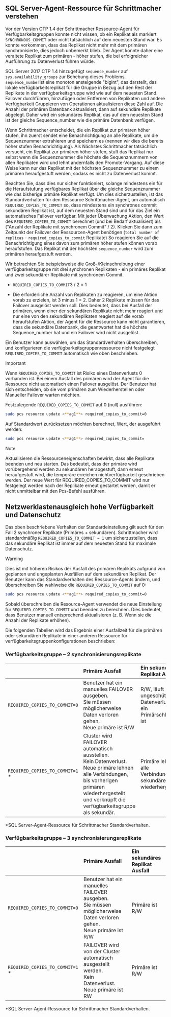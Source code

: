 ## <a name="pacemakerNotify"></a>SQL Server-Agent-Ressource für Schrittmacher verstehen

Vor der Version CTP 1.4 der Schrittmacher Ressource-Agent für Verfügbarkeitsgruppen konnte nicht wissen, ob ein Replikat als markiert `SYNCHRONOUS_COMMIT` oder nicht tatsächlich auf dem neuesten Stand war. Es konnte vorkommen, dass das Replikat nicht mehr mit dem primären synchronisierte, dies jedoch unbemerkt blieb. Der Agent konnte daher eine veraltete Replikat zum primären - höher stufen, die bei erfolgreicher Ausführung zu Datenverlust führen würde. 

SQL Server 2017 CTP 1.4 hinzugefügt `sequence_number` auf `sys.availability_groups` zur Behebung dieses Problems. `sequence_number`ist eine monoton ansteigende "bigint", das darstellt, das lokale verfügbarkeitsreplikat für die Gruppe in Bezug auf den Rest der Replikate in der verfügbarkeitsgruppe wird wie auf dem neuesten Stand. Failover durchführen, hinzufügen oder Entfernen von Replikaten und andere Verfügbarkeit Gruppieren von Operationen aktualisieren diese Zahl auf. Die Anzahl der primären Datenbank aktualisiert, dann auf sekundäre Replikate abgelegt. Daher wird ein sekundäres Replikat, das auf dem neuesten Stand ist der gleiche Sequence_number wie die primäre Datenbank verfügen. 

Wenn Schrittmacher entscheidet, die ein Replikat zur primären höher stufen, ihn zuerst sendet eine Benachrichtigung an alle Replikate, um die Sequenznummer extrahieren und speichern es (nennen wir dies die bereits höher stufen Benachrichtigung). Als Nächstes Schrittmacher tatsächlich versucht, ein Replikat zur primären höher stufen, stuft das Replikat nur selbst wenn die Sequenznummer die höchste die Sequenznummern von allen Replikaten wird und lehnt andernfalls den Promote-Vorgang. Auf diese Weise kann nur das Replikat mit der höchsten Sequenznummer zu einem primären heraufgestuft werden, sodass es nicht zu Datenverlust kommt. 

Beachten Sie, dass dies nur sicher funktioniert, solange mindestens ein für die Heraufstufung verfügbares Replikat über die gleiche Sequenznummer wie das bisherige primäre Replikat verfügt. Um dies sicherzustellen, ist das Standardverhalten für den Ressource Schrittmacher-Agent, um automatisch `REQUIRED_COPIES_TO_COMMIT` so, dass mindestens ein synchrones commit sekundären Replikat ist, auf dem neuesten Stand sind und für das Ziel ein automatisches Failover verfügbar. Mit jeder Überwachung Aktion, den Wert des `REQUIRED_COPIES_TO_COMMIT` berechnet (und bei Bedarf aktualisiert) als ("Anzahl der Replikate mit synchronem Commit" / 2). Klicken Sie dann zum Zeitpunkt der Failover der Ressourcen-Agent benötigen (`total number of replicas`  -  `required_copies_to_commit` Replikate) So reagieren Sie auf die Benachrichtigung eines davon zum primären höher stufen können vorab heraufstufen. Das Replikat mit der höchsten `sequence_number` wird zum primären heraufgestuft werden. 

Wir betrachten Sie beispielsweise die Groß-/Kleinschreibung einer verfügbarkeitsgruppe mit drei synchronen Replikaten - ein primäres Replikat und zwei sekundärer Replikate mit synchronem Commit.

- `REQUIRED_COPIES_TO_COMMIT`3 / 2 = 1

- Die erforderliche Anzahl von Replikaten zu reagieren, um eine Aktion vorab zu erzielen, ist 3 minus 1 = 2. Daher 2 Replikate müssen für das Failover ausgelöst werden soll. Dies bedeutet, dass bei Ausfall der primären, wenn einer der sekundären Replikate nicht mehr reagiert und nur eine von den sekundären Replikaten reagiert auf die vorab heraufstufen Aktion, der Agent für die Ressource kann nicht garantieren, dass die sekundäre Datenbank, die geantwortet hat die höchste Sequence_number hat und ein Failover wird nicht ausgelöst.

Ein Benutzer kann auswählen, um das Standardverhalten überschreiben, und konfigurieren die verfügbarkeitsgruppenressource nicht festgelegt `REQUIRED_COPIES_TO_COMMIT` automatisch wie oben beschrieben.

>[!IMPORTANT]
>Wenn `REQUIRED_COPIES_TO_COMMIT` ist Risiko eines Datenverlusts 0 vorhanden ist. Bei einem Ausfall des primären wird der Agent für die Ressource nicht automatisch einen Failover ausgelöst. Der Benutzer hat sich entscheiden, ob sie vom primären zum Wiederherstellen oder Manueller Failover warten möchten.

Festzulegende `REQUIRED_COPIES_TO_COMMIT` auf 0 (null) ausführen:

```bash
sudo pcs resource update <**ag1**> required_copies_to_commit=0
```

Auf Standardwert zurücksetzen möchten berechnet, Wert, der ausgeführt werden:

```bash
sudo pcs resource update <**ag1**> required_copies_to_commit=
```

>[!NOTE]
>Aktualisieren die Ressourceneigenschaften bewirkt, dass alle Replikate beenden und neu starten. Das bedeutet, dass der primäre wird vorübergehend werden zu sekundären herabgestuft, dann erneut heraufgestuft wird, die temporäre erreichen nichtverfügbarkeit geschrieben werden. Der neue Wert für REQUIRED_COPIES_TO_COMMIT wird nur festgelegt werden nach der Replikate erneut gestartet werden, damit er nicht unmittelbar mit den Pcs-Befehl ausführen.

## <a name="balancing-high-availability-and-data-protection"></a>Netzwerklastenausgleich hohe Verfügbarkeit und Datenschutz 

Das oben beschriebene Verhalten der Standardeinstellung gilt auch für den Fall 2 synchroner Replikate (Primäres + sekundären). Schrittmacher wird standardmäßig `REQUIRED_COPIES_TO_COMMIT = 1` um sicherzustellen, dass das sekundäre Replikat ist immer auf dem neuesten Stand für maximale Datenschutz.  

>[!WARNING]
>Dies ist mit höheren Risikos der Ausfall des primären Replikats aufgrund von geplanten und ungeplanten Ausfällen auf dem sekundären Replikat. Der Benutzer kann das Standardverhalten des Ressource-Agents ändern, und überschreiben Sie wahlweise die `REQUIRED_COPIES_TO_COMMIT` auf 0:

```bash
sudo pcs resource update <**ag1**> required_copies_to_commit=0
```

Sobald überschreiben die Resource-Agent verwendet die neue Einstellung für `REQUIRED_COPIES_TO_COMMIT` und beenden zu berechnen. Dies bedeutet, dass Benutzer manuell entsprechend aktualisieren (z. B. Wenn sie die Anzahl der Replikate erhöhen).

Die folgenden Tabellen wird das Ergebnis einer Ausfallzeit für die primären oder sekundären Replikate in einer anderen Ressource für verfügbarkeitsgruppenkonfigurationen beschrieben:

### <a name="availability-group---2-sync-replicas"></a>Verfügbarkeitsgruppe – 2 synchronisierungsreplikate

| |Primäre Ausfall |Ein sekundäres Replikat Ausfall
|:---|:--- |:--- |
|`REQUIRED_COPIES_TO_COMMIT=0`|Benutzer hat ein manuelles FAILOVER ausgeben. <br>Sie müssen möglicherweise Daten verloren gehen.<br> Neue primäre ist R/W |R/W, läuft Sie ungeschützt zu Datenverlusten ein Primärschlüssel ist
|`REQUIRED_COPIES_TO_COMMIT=1` * |Cluster wird FAILOVER automatisch ausstellen. <br>Kein Datenverlust. <br> Neue primäre lehnen alle Verbindungen, bis vorherigen primären wiederhergestellt und verknüpft die verfügbarkeitsgruppe als sekundär. |Primäre lehnen alle Verbindungen bis sekundären wiederhergestellt.

\*SQL Server-Agent-Ressource für Schrittmacher Standardverhalten.

### <a name="availability-group---3-sync-replicas"></a>Verfügbarkeitsgruppe – 3 synchronisierungsreplikate

| |Primäre Ausfall |Ein sekundäres Replikat Ausfall
|:---|:--- |:--- |
|`REQUIRED_COPIES_TO_COMMIT=0`|Benutzer hat ein manuelles FAILOVER ausgeben. <br>Sie müssen möglicherweise Daten verloren gehen. <br>Neue primäre ist R/W |Primäre ist R/W
|`REQUIRED_COPIES_TO_COMMIT=1` * |FAILOVER wird von der Cluster automatisch ausgestellt werden. <br>Kein Datenverlust. <br>Neue primäre ist RW |Primäre ist R/W 

\*SQL Server-Agent-Ressource für Schrittmacher Standardverhalten.